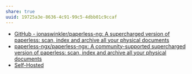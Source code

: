 ```yaml
---
share: true
uuid: 19725a3e-8636-4c91-99c5-4dbb01c9ccaf
---
```

* [GitHub - jonaswinkler/paperless-ng: A supercharged version of paperless: scan, index and archive all your physical documents](https://github.com/jonaswinkler/paperless-ng)
* [paperless-ngx/paperless-ngx: A community-supported supercharged version of paperless: scan, index and archive all your physical documents](https://github.com/paperless-ngx/paperless-ngx)
* [Self-Hosted](https://selfhosted.show/)
